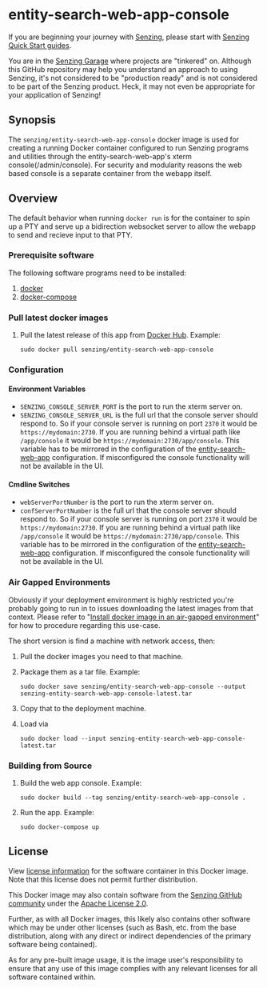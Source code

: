 # entity-search-web-app-console

If you are beginning your journey with
[Senzing](https://senzing.com/),
please start with
[Senzing Quick Start guides](https://docs.senzing.com/quickstart/).

You are in the
[Senzing Garage](https://github.com/senzing-garage)
where projects are "tinkered" on.
Although this GitHub repository may help you understand an approach to using Senzing,
it's not considered to be "production ready" and is not considered to be part of the Senzing product.
Heck, it may not even be appropriate for your application of Senzing!

## Synopsis

The `senzing/entity-search-web-app-console` docker image is used for creating
a running Docker container configured to run Senzing programs and utilities through the entity-search-web-app's xterm console(/admin/console). For security and modularity reasons the web based console is a separate container from the webapp itself.

## Overview

The default behavior when running `docker run` is for the container to spin up a PTY and serve up a bidirection websocket server to allow the webapp to send and recieve input to that PTY.

### Prerequisite software

The following software programs need to be installed:

1. [docker](https://github.com/senzing-garage/knowledge-base/blob/main/WHATIS/docker.md)
2. [docker-compose](https://github.com/senzing-garage/knowledge-base/blob/main/WHATIS/docker-compose.md)

### Pull latest docker images

1. Pull the latest release of this app from [Docker Hub](https://hub.docker.com/r/senzing/entity-search-web-app-console).
   Example:

    ```console
    sudo docker pull senzing/entity-search-web-app-console
    ```

### Configuration

#### Environment Variables

- `SENZING_CONSOLE_SERVER_PORT` is the port to run the xterm server on.
- `SENZING_CONSOLE_SERVER_URL` is the full url that the console server should respond to.
   So if your console server is running on port `2370` it would be `https://mydomain:2730`.
   If you are running behind a virtual path like `/app/console` it would be `https://mydomain:2730/app/console`.
   This variable has to be mirrored in the configuration of the
   [entity-search-web-app](https://github.com/senzing-garage/entity-search-web-app) configuration.
   If misconfigured the console functionality will not be available in the UI.

#### Cmdline Switches

- `webServerPortNumber` is the port to run the xterm server on.
- `confServerPortNumber` is the full url that the console server should respond to.
   So if your console server is running on port `2370` it would be `https://mydomain:2730`.
   If you are running behind a virtual path like `/app/console` it would be `https://mydomain:2730/app/console`.
   This variable has to be mirrored in the configuration of the
   [entity-search-web-app](https://github.com/senzing-garage/entity-search-web-app) configuration.
   If misconfigured the console functionality will not be available in the UI.

### Air Gapped Environments

Obviously if your deployment environment is highly restricted you're probably going
to run in to issues downloading the latest images from that context.
Please refer to
"[Install docker image in an air-gapped environment](https://github.com/senzing-garage/knowledge-base/blob/main/HOWTO/install-docker-image-in-air-gapped-enviroment.md)"
for how to procedure regarding this use-case.

The short version is find a machine with network access, then:

1. Pull the docker images you need to that machine.
2. Package them as a tar file. Example:

    ```console
    sudo docker save senzing/entity-search-web-app-console --output senzing-entity-search-web-app-console-latest.tar
    ```

3. Copy that to the deployment machine.
4. Load via

    ```console
    sudo docker load --input senzing-entity-search-web-app-console-latest.tar
    ```

### Building from Source

1. Build the web app console.
   Example:

    ```console
    sudo docker build --tag senzing/entity-search-web-app-console .
    ```

2. Run the app.
   Example:

    ```console
    sudo docker-compose up
    ```

## License

View
[license information](https://senzing.com/end-user-license-agreement/)
for the software container in this Docker image.
Note that this license does not permit further distribution.

This Docker image may also contain software from the
[Senzing GitHub community](https://github.com/senzing-garage/)
under the
[Apache License 2.0](https://www.apache.org/licenses/LICENSE-2.0).

Further, as with all Docker images,
this likely also contains other software which may be under other licenses
(such as Bash, etc. from the base distribution,
along with any direct or indirect dependencies of the primary software being contained).

As for any pre-built image usage,
it is the image user's responsibility to ensure that any use of this image complies
with any relevant licenses for all software contained within.
